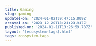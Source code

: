 ```yaml
---
title: Gaming
slug: gaming
updated-on: '2024-01-02T09:47:15.009Z'
created-on: '2023-12-20T13:24:23.947Z'
published-on: '2024-01-11T13:26:59.787Z'
layout: '[ecosystem-tags].html'
tags: ecosystem-tags
---
```



